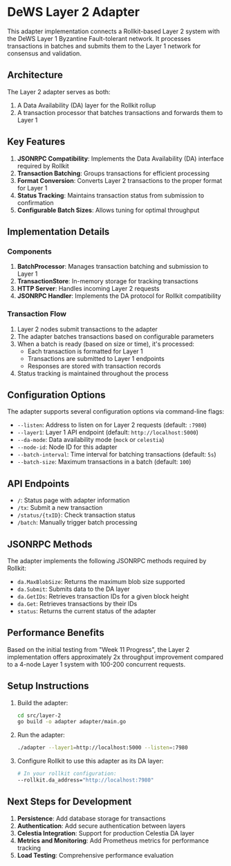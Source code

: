 # DeWS Layer 2 Adapter

This adapter implementation connects a Rollkit-based Layer 2 system with the DeWS Layer 1 Byzantine Fault-tolerant network. It processes transactions in batches and submits them to the Layer 1 network for consensus and validation.

## Architecture

The Layer 2 adapter serves as both:
1. A Data Availability (DA) layer for the Rollkit rollup
2. A transaction processor that batches transactions and forwards them to Layer 1

## Key Features

1. **JSONRPC Compatibility**: Implements the Data Availability (DA) interface required by Rollkit
2. **Transaction Batching**: Groups transactions for efficient processing
3. **Format Conversion**: Converts Layer 2 transactions to the proper format for Layer 1
4. **Status Tracking**: Maintains transaction status from submission to confirmation
5. **Configurable Batch Sizes**: Allows tuning for optimal throughput

## Implementation Details

### Components

1. **BatchProcessor**: Manages transaction batching and submission to Layer 1
2. **TransactionStore**: In-memory storage for tracking transactions
3. **HTTP Server**: Handles incoming Layer 2 requests
4. **JSONRPC Handler**: Implements the DA protocol for Rollkit compatibility

### Transaction Flow

1. Layer 2 nodes submit transactions to the adapter
2. The adapter batches transactions based on configurable parameters
3. When a batch is ready (based on size or time), it's processed:
   - Each transaction is formatted for Layer 1
   - Transactions are submitted to Layer 1 endpoints
   - Responses are stored with transaction records
4. Status tracking is maintained throughout the process

## Configuration Options

The adapter supports several configuration options via command-line flags:

- `--listen`: Address to listen on for Layer 2 requests (default: `:7980`)
- `--layer1`: Layer 1 API endpoint (default: `http://localhost:5000`)
- `--da-mode`: Data availability mode (`mock` or `celestia`)
- `--node-id`: Node ID for this adapter
- `--batch-interval`: Time interval for batching transactions (default: `5s`)
- `--batch-size`: Maximum transactions in a batch (default: `100`)

## API Endpoints

- `/`: Status page with adapter information
- `/tx`: Submit a new transaction
- `/status/{txID}`: Check transaction status
- `/batch`: Manually trigger batch processing

## JSONRPC Methods

The adapter implements the following JSONRPC methods required by Rollkit:

- `da.MaxBlobSize`: Returns the maximum blob size supported
- `da.Submit`: Submits data to the DA layer
- `da.GetIDs`: Retrieves transaction IDs for a given block height
- `da.Get`: Retrieves transactions by their IDs
- `status`: Returns the current status of the adapter

## Performance Benefits

Based on the initial testing from "Week 11 Progress", the Layer 2 implementation offers approximately 2x throughput improvement compared to a 4-node Layer 1 system with 100-200 concurrent requests.

## Setup Instructions

1. Build the adapter:
   ```bash
   cd src/layer-2
   go build -o adapter adapter/main.go
   ```

2. Run the adapter:
   ```bash
   ./adapter --layer1=http://localhost:5000 --listen=:7980
   ```

3. Configure Rollkit to use this adapter as its DA layer:
   ```bash
   # In your rollkit configuration:
   --rollkit.da_address="http://localhost:7980"
   ```

## Next Steps for Development

1. **Persistence**: Add database storage for transactions
2. **Authentication**: Add secure authentication between layers
3. **Celestia Integration**: Support for production Celestia DA layer
4. **Metrics and Monitoring**: Add Prometheus metrics for performance tracking
5. **Load Testing**: Comprehensive performance evaluation